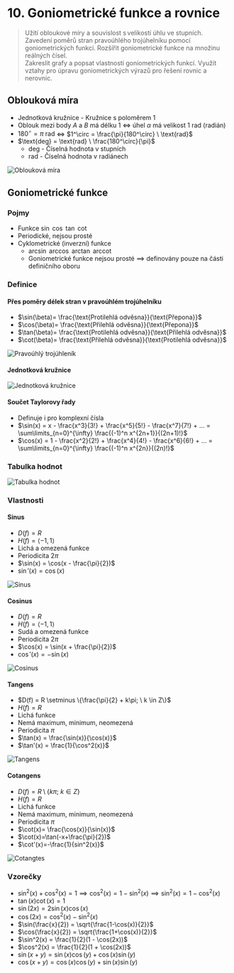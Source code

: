# 10. Goniometrické funkce a rovnice

> Užití obloukové míry a souvislost s velikostí úhlu ve stupních. \
> Zavedení poměrů stran pravoúhlého trojúhelníku pomocí goniometrických funkcí. Rozšířit goniometrické funkce na množinu reálných čísel. \
> Zakreslit grafy a popsat vlastnosti goniometrických funkcí. Využít vztahy pro úpravu goniometrických výrazů pro řešení rovnic a nerovnic.

## Oblouková míra

- Jednotková kružnice - Kružnice s poloměrem $1$
- Oblouk mezi body $A$ a $B$ má délku $1$ $\iff$ úhel $\alpha$ má velikost $1 \ \text{rad}$ (radián)
- $180^\circ = \pi \ \text{rad}$ $\iff$ $1^\circ = \frac{\pi}{180^\circ} \ \text{rad}$
- $\text{deg} = \text{rad} \ \frac{180^\circ}{\pi}$
  - $\text{deg}$ - Číselná hodnota v stupních
  - $\text{rad}$ - Číselná hodnota v radiánech

![Oblouková míra](./obloukova_mira.png)

## Goniometrické funkce

### Pojmy

- Funkce $\sin$ $\cos$ $\tan$ $\cot$
- Periodické, nejsou prosté
- Cyklometrické (inverzní) funkce
  - $\arcsin$ $\arccos$ $\arctan$ $\text{arccot}$
  - Goniometrické funkce nejsou prosté $\implies$ definovány pouze na části definičního oboru

### Definice

#### Přes poměry délek stran v pravoúhlém trojúhelníku

- $\sin(\beta)= \frac{\text{Protilehlá odvěsna}}{\text{Přepona}}$
- $\cos(\beta)= \frac{\text{Přilehlá odvěsna}}{\text{Přepona}}$
- $\tan(\beta)= \frac{\text{Protilehlá odvěsna}}{\text{Přilehlá odvěsna}}$
- $\cot(\beta)= \frac{\text{Přilehlá odvěsna}}{\text{Protilehlá odvěsna}}$

![Pravoúhlý trojúhleník](./trojuhelnik.png)

#### Jednotková kružnice

![Jednotková kružnice](./jednotkova_kruznice.png)

#### Součet Taylorovy řady

- Definuje i pro komplexní čísla
- $\sin(x) = x - \frac{x^3}{3!} + \frac{x^5}{5!} - \frac{x^7}{7!} + ... = \sum\limits_{n=0}^{\infty} \frac{(-1)^n x^{2n+1}}{(2n+1)!}$
- $\cos(x) = 1 - \frac{x^2}{2!} + \frac{x^4}{4!} - \frac{x^6}{6!} + ... = \sum\limits_{n=0}^{\infty} \frac{(-1)^n x^{2n}}{(2n)!}$

### Tabulka hodnot

![Tabulka hodnot](./tabulka.png)

### Vlastnosti

#### Sinus

- $D(f) = R$
- $H(f) = \langle -1,1 \rangle$
- Lichá a omezená funkce
- Periodicita $2 \pi$
- $\sin(x) = \cos(x - \frac{\pi}{2})$
- $\sin'(x) = \cos(x)$

![Sinus](./sin.png)

#### Cosinus

- $D(f) = R$
- $H(f) = \langle -1,1 \rangle$
- Sudá a omezená funkce
- Periodicita $2 \pi$
- $\cos(x) = \sin(x + \frac{\pi}{2})$
- $\cos'(x) = -\sin(x)$

![Cosinus](./cos.png)

#### Tangens

- $D(f) = R \setminus \{\frac{\pi}{2} + k\pi; \ k \in Z\}$
- $H(f) = R$
- Lichá funkce
- Nemá maximum, minimum, neomezená
- Periodicita $\pi$
- $\tan(x) = \frac{\sin(x)}{\cos(x)}$
- $\tan'(x) = \frac{1}{\cos^2(x)}$

![Tangens](./tan.png)

#### Cotangens

- $D(f) = R \setminus \{k\pi; \ k \in Z\}$
- $H(f) = R$
- Lichá funkce
- Nemá maximum, minimum, neomezená
- Periodicita $\pi$
- $\cot(x)= \frac{\cos(x)}{\sin(x)}$
- $\cot(x)=\tan(-x+\frac{\pi}{2})$
- $\cot'(x)=-\frac{1}{sin^2(x)}$

![Cotangtes](./cot.png)

### Vzorečky

- $\sin^2(x)+\cos^2(x) = 1 \implies \cos^2(x) = 1 - \sin^2(x) \implies \sin^2(x) = 1 - \cos^2(x)$
- $\tan(x) \cot(x) = 1$
- $\sin(2x) = 2 \sin(x) \cos(x)$
- $\cos(2x) = \cos^2(x)-\sin^2(x)$
- $\sin(\frac{x}{2}) = \sqrt{\frac{1-\cos(x)}{2}}$
- $\cos(\frac{x}{2}) = \sqrt{\frac{1+\cos(x)}{2}}$
- $\sin^2(x) = \frac{1}{2}(1 - \cos(2x))$
- $\cos^2(x) = \frac{1}{2}(1 + \cos(2x))$
- $\sin(x+y) = \sin(x)\cos(y)+\cos(x) \sin(y)$
- $\cos(x+y) = \cos(x) \cos(y) + \sin(x) \sin(y)$
